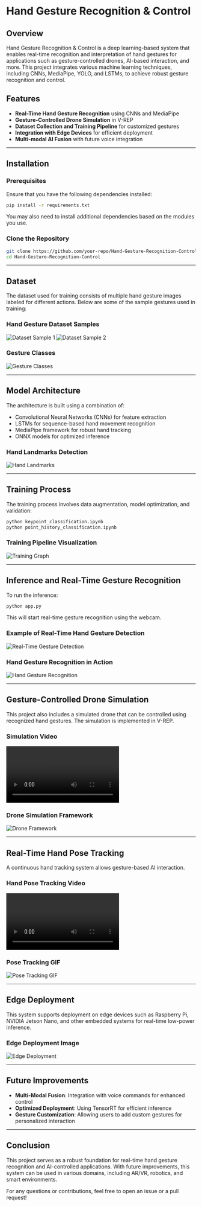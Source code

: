 # Hand Gesture Recognition & Control

## Overview

Hand Gesture Recognition & Control is a deep learning-based system that enables real-time recognition and interpretation of hand gestures for applications such as gesture-controlled drones, AI-based interaction, and more. This project integrates various machine learning techniques, including CNNs, MediaPipe, YOLO, and LSTMs, to achieve robust gesture recognition and control.

## Features

- **Real-Time Hand Gesture Recognition** using CNNs and MediaPipe
- **Gesture-Controlled Drone Simulation** in V-REP
- **Dataset Collection and Training Pipeline** for customized gestures
- **Integration with Edge Devices** for efficient deployment
- **Multi-modal AI Fusion** with future voice integration

---

## Installation

### Prerequisites

Ensure that you have the following dependencies installed:

```bash
pip install -r requirements.txt
```

You may also need to install additional dependencies based on the modules you use.

### Clone the Repository

```bash
git clone https://github.com/your-repo/Hand-Gesture-Recognition-Control.git
cd Hand-Gesture-Recognition-Control
```

---

## Dataset

The dataset used for training consists of multiple hand gesture images labeled for different actions. Below are some of the sample gestures used in training:

### Hand Gesture Dataset Samples

![Dataset Sample 1](hand-gestures-in-our-dataset.png)
![Dataset Sample 2](hand-gestures-dataset-collected-for-training-and-test-dataset.png)

### Gesture Classes

![Gesture Classes](classes_gestures.png)

---

## Model Architecture

The architecture is built using a combination of:
- Convolutional Neural Networks (CNNs) for feature extraction
- LSTMs for sequence-based hand movement recognition
- MediaPipe framework for robust hand tracking
- ONNX models for optimized inference

### Hand Landmarks Detection

![Hand Landmarks](hand-landmarks.png)

---

## Training Process

The training process involves data augmentation, model optimization, and validation:

```bash
python keypoint_classification.ipynb
python point_history_classification.ipynb
```

### Training Pipeline Visualization

![Training Graph](2-Figure1-1.png)

---

## Inference and Real-Time Gesture Recognition

To run the inference:

```bash
python app.py
```

This will start real-time gesture recognition using the webcam.

### Example of Real-Time Hand Gesture Detection

![Real-Time Gesture Detection](Screenshot-2025-02-14-at-22.32.33.png)

### Hand Gesture Recognition in Action

![Hand Gesture Recognition](10_Figure12-1.png)

---

## Gesture-Controlled Drone Simulation

This project also includes a simulated drone that can be controlled using recognized hand gestures. The simulation is implemented in V-REP.

### Simulation Video

![Drone Simulation](Gesture-controlled-drone-simulation.mp4)

### Drone Simulation Framework

![Drone Framework](17-Figure023-1.png)

---

## Real-Time Hand Pose Tracking

A continuous hand tracking system allows gesture-based AI interaction.

### Hand Pose Tracking Video

![Pose Tracking](Continuous-3D-Hand-Pose-Tracking-using-Machine-Learning-online-video-cutter.com.mp4)

### Pose Tracking GIF

![Pose Tracking GIF](Continuous3DHandPoseTrackingUsingMachineLearningOnline-video-cutter.com-ezgif.com-video-to-gif-converter.gif)

---

## Edge Deployment

This system supports deployment on edge devices such as Raspberry Pi, NVIDIA Jetson Nano, and other embedded systems for real-time low-power inference.

### Edge Deployment Image

![Edge Deployment](accel_multicore_data_capture.png)

---

## Future Improvements

- **Multi-Modal Fusion**: Integration with voice commands for enhanced control
- **Optimized Deployment**: Using TensorRT for efficient inference
- **Gesture Customization**: Allowing users to add custom gestures for personalized interaction

---

## Conclusion

This project serves as a robust foundation for real-time hand gesture recognition and AI-controlled applications. With future improvements, this system can be used in various domains, including AR/VR, robotics, and smart environments.

For any questions or contributions, feel free to open an issue or a pull request!

